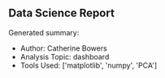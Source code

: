 ## Data Science Report

Generated summary:

- Author: Catherine Bowers
- Analysis Topic: dashboard
- Tools Used: ['matplotlib', 'numpy', 'PCA']
